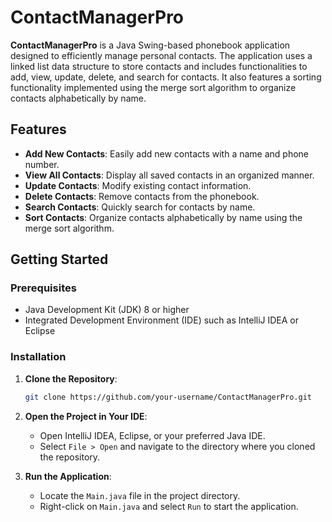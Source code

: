 # ContactManagerPro

**ContactManagerPro** is a Java Swing-based phonebook application designed to efficiently manage personal contacts. The application uses a linked list data structure to store contacts and includes functionalities to add, view, update, delete, and search for contacts. It also features a sorting functionality implemented using the merge sort algorithm to organize contacts alphabetically by name.

## Features

- **Add New Contacts**: Easily add new contacts with a name and phone number.
- **View All Contacts**: Display all saved contacts in an organized manner.
- **Update Contacts**: Modify existing contact information.
- **Delete Contacts**: Remove contacts from the phonebook.
- **Search Contacts**: Quickly search for contacts by name.
- **Sort Contacts**: Organize contacts alphabetically by name using the merge sort algorithm.

## Getting Started

### Prerequisites

- Java Development Kit (JDK) 8 or higher
- Integrated Development Environment (IDE) such as IntelliJ IDEA or Eclipse

### Installation

1. **Clone the Repository**:

    ```bash
    git clone https://github.com/your-username/ContactManagerPro.git
    ```

2. **Open the Project in Your IDE**:

    - Open IntelliJ IDEA, Eclipse, or your preferred Java IDE.
    - Select `File > Open` and navigate to the directory where you cloned the repository.

3. **Run the Application**:

    - Locate the `Main.java` file in the project directory.
    - Right-click on `Main.java` and select `Run` to start the application.


